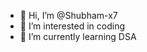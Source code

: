 - 👋 Hi, I’m @Shubham-x7
- 👀 I’m interested in coding
- 🌱 I’m currently learning DSA


<!---
Shubham-x7/Shubham-x7 is a ✨ special ✨ repository because its `README.md` (this file) appears on your GitHub profile.
You can click the Preview link to take a look at your changes.
--->
